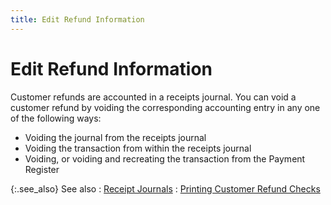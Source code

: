 ```yaml
---
title: Edit Refund Information
---
```


# Edit Refund Information


Customer refunds are accounted in a receipts journal. You can void a  customer refund by voiding the corresponding accounting entry in any one  of the following ways:

- Voiding the  journal from the receipts journal
- Voiding the  transaction from within the receipts journal
- Voiding, or  voiding and recreating the transaction from the Payment Register



{:.see_also}
See also
: [Receipt  Journals]({{site.acc_chm}}/customer-receipts-and-refunds/receipt-jrnl-proc/modifying_receipts_journals.html)
: [Printing  Customer Refund Checks]({{site.acc_chm}}/customer-receipts-and-refunds/receipt-jrnl-proc/printing-checks/printing_customer_refund_checks.html)
